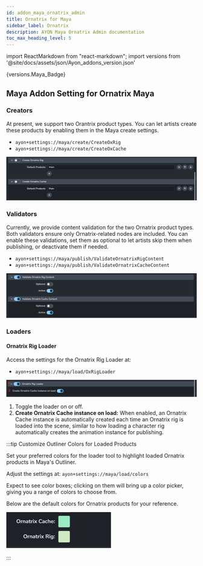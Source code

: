 ```yaml
---
id: addon_maya_ornatrix_admin
title: Ornatrix for Maya
sidebar_label: Ornatrix
description: AYON Maya Ornatrix Admin documentation
toc_max_heading_level: 5
---
```


import ReactMarkdown from "react-markdown";
import versions from '@site/docs/assets/json/Ayon_addons_version.json'

<ReactMarkdown>
{versions.Maya_Badge}
</ReactMarkdown>


## Maya Addon Setting for Ornatrix Maya

### Creators

At present, we support two Orantrix product types. You can let artists create these products by enabling them in the Maya create settings.

- `ayon+settings://maya/create/CreateOxRig`
- `ayon+settings://maya/create/CreateOxCache`

![](assets/maya/admin/ornatrix_creators.png)

### Validators

Currently, we provide content validation for the two Ornatrix product types.
Both validators ensure only Ornatrix-related nodes are included.
You can enable these validations, set them as optional to let artists skip them when publishing, or deactivate them if needed.

- `ayon+settings://maya/publish/ValidateOrnatrixRigContent`
- `ayon+settings://maya/publish/ValidateOrnatrixCacheContent`

![](assets/maya/admin/ornatrix_validators.png)

### Loaders 


#### Ornatrix Rig Loader

Access the settings for the Ornatrix Rig Loader at:
- `ayon+settings://maya/load/OxRigLoader`

![](assets/maya/admin/ornatrix_loaders.png)

1. Toggle the loader on or off.
2. **Create Ornatrix Cache instance on load:**
    When enabled, an Ornatrix Cache instance is automatically created each time an Ornatrix rig is loaded into the scene, similar to how loading a character rig automatically creates the animation instance for publishing.


:::tip Customize Outliner Colors for Loaded Products

Set your preferred colors for the loader tool to highlight loaded Ornatrix products in Maya's Outliner.

Adjust the settings at: `ayon+settings://maya/load/colors`
  
Expect to see color boxes; clicking on them will bring up a color picker, giving you a range of colors to choose from.

Below are the default colors for Ornatrix products for your reference.

![](assets/maya/admin/ornatrix_products_colors.png)

:::